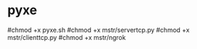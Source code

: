# pyxe
#chmod +x pyxe.sh 
#chmod +x mstr/servertcp.py 
#chmod +x mstr/clienttcp.py 
#chmod +x mstr/ngrok
